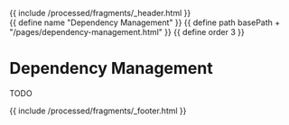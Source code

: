 {{ include /processed/fragments/_header.html }}\
{{ define name "Dependency Management" }}
{{ define path basePath + "/pages/dependency-management.html" }}
{{ define order 3 }}
# Dependency Management

TODO

{{ include /processed/fragments/_footer.html }}
